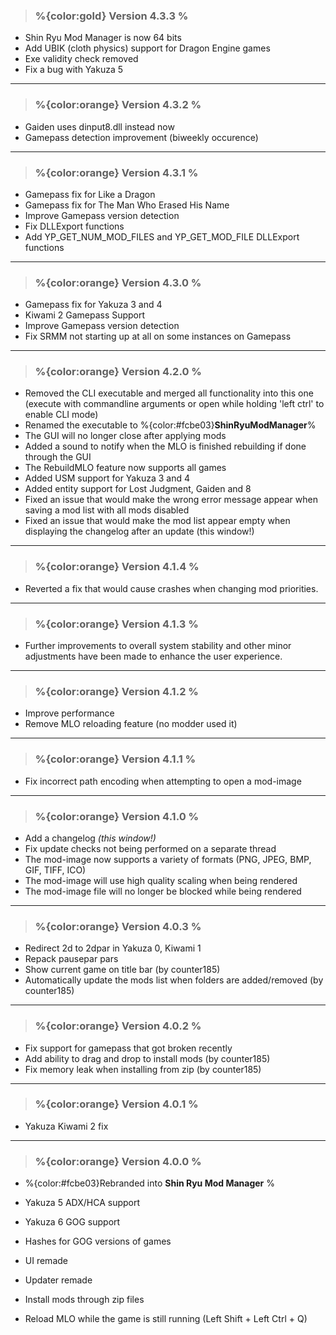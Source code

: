 ﻿> ### **%{color:gold} Version 4.3.3 %** ###
* Shin Ryu Mod Manager is now 64 bits
* Add UBIK (cloth physics) support for Dragon Engine games
* Exe validity check removed
* Fix a bug with Yakuza 5
---

> ### **%{color:orange} Version 4.3.2 %** ###
* Gaiden uses dinput8.dll instead now
* Gamepass detection improvement (biweekly occurence)
---

> ### **%{color:orange} Version 4.3.1 %** ###
* Gamepass fix for Like a Dragon
* Gamepass fix for The Man Who Erased His Name
* Improve Gamepass version detection
* Fix DLLExport functions
* Add YP_GET_NUM_MOD_FILES and YP_GET_MOD_FILE DLLExport functions
---

> ### **%{color:orange} Version 4.3.0 %** ###
* Gamepass fix for Yakuza 3 and 4
* Kiwami 2 Gamepass Support
* Improve Gamepass version detection
* Fix SRMM not starting up at all on some instances on Gamepass
---

> ### **%{color:orange} Version 4.2.0 %** ###
* Removed the CLI executable and merged all functionality into this one (execute with commandline arguments or open while holding 'left ctrl' to enable CLI mode)
* Renamed the executable to %{color:#fcbe03}**ShinRyuModManager**%
* The GUI will no longer close after applying mods
* Added a sound to notify when the MLO is finished rebuilding if done through the GUI
* The RebuildMLO feature now supports all games
* Added USM support for Yakuza 3 and 4
* Added entity support for Lost Judgment, Gaiden and 8
* Fixed an issue that would make the wrong error message appear when saving a mod list with all mods disabled
* Fixed an issue that would make the mod list appear empty when displaying the changelog after an update (this window!)
---

> ### **%{color:orange} Version 4.1.4 %** ###
* Reverted a fix that would cause crashes when changing mod priorities.
---

> ### **%{color:orange} Version 4.1.3 %** ###
* Further improvements to overall system stability and other minor adjustments have been made to enhance the user experience.
---

> ### **%{color:orange} Version 4.1.2 %** ###
* Improve performance
* Remove MLO reloading feature (no modder used it)
---

> ### **%{color:orange} Version 4.1.1 %** ###
* Fix incorrect path encoding when attempting to open a mod-image
---

> ### **%{color:orange} Version 4.1.0 %** ###
* Add a changelog *(this window!)*
* Fix update checks not being performed on a separate thread
* The mod-image now supports a variety of formats (PNG, JPEG, BMP, GIF, TIFF, ICO)
* The mod-image will use high quality scaling when being rendered
* The mod-image file will no longer be blocked while being rendered
---

> ### **%{color:orange} Version 4.0.3 %** ###
* Redirect 2d to 2dpar in Yakuza 0, Kiwami 1
* Repack pausepar pars
* Show current game on title bar (by counter185)
* Automatically update the mods list when folders are added/removed (by counter185)
---

> ### **%{color:orange} Version 4.0.2 %** ###
* Fix support for gamepass that got broken recently
* Add ability to drag and drop to install mods (by counter185)
* Fix memory leak when installing from zip (by counter185)
---

> ### **%{color:orange} Version 4.0.1 %** ###
* Yakuza Kiwami 2 fix
---

> ### **%{color:orange} Version 4.0.0 %** ###
* %{color:#fcbe03}Rebranded into **Shin Ryu Mod Manager** %

* Yakuza 5 ADX/HCA support
* Yakuza 6 GOG support
* Hashes for GOG versions of games
* UI remade
* Updater remade
* Install mods through zip files
* Reload MLO while the game is still running (Left Shift + Left Ctrl + Q)